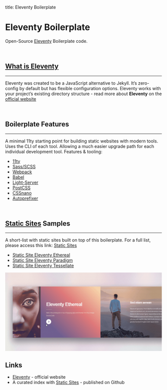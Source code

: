 title: Eleventy Boilerplate

# Eleventy Boilerplate

Open-Source [Eleventy](https://www.11ty.io/) Boilerplate code.

<br />

##  [What is Eleventy](/what-is/eleventy/)
---

Eleventy was created to be a JavaScript alternative to Jekyll. It’s zero-config by default but has flexible configuration options. Eleventy works with your project’s existing directory structure - read more about **Eleventy** on the [official website](https://www.11ty.io/)

<br />

## Boilerplate Features
---

A minimal 11ty starting point for building static websites with modern tools. Uses the CLI of each tool. Allowing a much easier upgrade path for each individual development tool. Features & tooling:

- [11ty](https://www.11ty.io/)
- [Sass/SCSS](https://github.com/sass/node-sass)
- [Webpack](https://webpack.js.org/)
- [Babel](https://babeljs.io/)
- [Light-Server](https://github.com/txchen/light-server)
- [PostCSS](https://postcss.org/)
- [CSSnano](https://cssnano.co/)
- [Autoprefixer](https://github.com/postcss/autoprefixer)

<br />

## [Static Sites](https://appseed.us/static-site) Samples
---

A short-list with static sites built on top of this boilerplate. For a full list, please access this link: [Static Sites](https://appseed.us/static-site)

- [Static Site Eleventy Ethereal](https://appseed.us/static-site/eleventy-html5up-ethereal)
- [Static Site Eleventy Paradigm](https://appseed.us/static-site/eleventy-html5up-paradigm)
- [Static Site Eleventy Tessellate](https://appseed.us/static-site/eleventy-html5up-tessellate)

![Eleventy Ethereal - Static Site Boilerplate.](https://raw.githubusercontent.com/app-generator/static/master/products/eleventy-html5up-ethereal-intro.gif)

## Links

- [Eleventy](https://www.11ty.io/) - official website
- A curated index with [Static Sites](https://github.com/app-generator/static-site/) - published on Github
 
